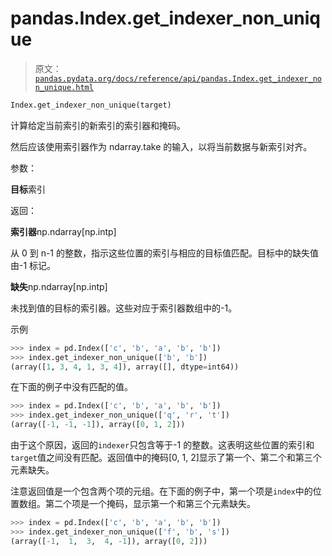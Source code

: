 # pandas.Index.get_indexer_non_unique

> 原文：[`pandas.pydata.org/docs/reference/api/pandas.Index.get_indexer_non_unique.html`](https://pandas.pydata.org/docs/reference/api/pandas.Index.get_indexer_non_unique.html)

```py
Index.get_indexer_non_unique(target)
```

计算给定当前索引的新索引的索引器和掩码。

然后应该使用索引器作为 ndarray.take 的输入，以将当前数据与新索引对齐。

参数：

**目标**索引

返回：

**索引器**np.ndarray[np.intp]

从 0 到 n-1 的整数，指示这些位置的索引与相应的目标值匹配。目标中的缺失值由-1 标记。

**缺失**np.ndarray[np.intp]

未找到值的目标的索引器。这些对应于索引器数组中的-1。

示例

```py
>>> index = pd.Index(['c', 'b', 'a', 'b', 'b'])
>>> index.get_indexer_non_unique(['b', 'b'])
(array([1, 3, 4, 1, 3, 4]), array([], dtype=int64)) 
```

在下面的例子中没有匹配的值。

```py
>>> index = pd.Index(['c', 'b', 'a', 'b', 'b'])
>>> index.get_indexer_non_unique(['q', 'r', 't'])
(array([-1, -1, -1]), array([0, 1, 2])) 
```

由于这个原因，返回的`indexer`只包含等于-1 的整数。这表明这些位置的索引和`target`值之间没有匹配。返回值中的掩码[0, 1, 2]显示了第一个、第二个和第三个元素缺失。

注意返回值是一个包含两个项的元组。在下面的例子中，第一个项是`index`中的位置数组。第二个项是一个掩码，显示第一个和第三个元素缺失。

```py
>>> index = pd.Index(['c', 'b', 'a', 'b', 'b'])
>>> index.get_indexer_non_unique(['f', 'b', 's'])
(array([-1,  1,  3,  4, -1]), array([0, 2])) 
```
